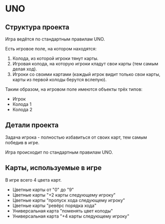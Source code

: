 
# UNO

## Структура проекта

Игра ведётся по стандартным правилам UNO.

Есть игровое поле, на котором находятся:
 
1) Колода, из которой игроки тянут карты. 
2) Игровая колода, на которую игроки кладут свои карты (тем самым делая ход).
3) Игроки со своими картами (каждый игрок видит только свои карты, карты из первой колоды берутся вслепую). 



Таким образом, на игровом поле имеются объекты трёх типов:

- Игрок
- Колода 1
- Колода 2


## Детали проекта

Задача игрока - полностью избавиться от своих карт, тем самым победив в игре.

Игра происходит по стандартным правилам UNO. 
## Карты, используемые в игре

В игре всего 4 цвета карт.

- Цветные карты от "0" до "9"
- Цветные карты "+2 карты следующему игроку"
- Цветные карты "пропуск хода следующему игроку"
- Цветные карты "ревёрс порядка хода"
- Универсальная карта "поменять цвет колоды"
- Универсальная карта "+4 карты следующему игроку"